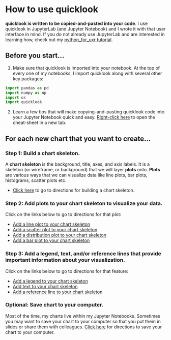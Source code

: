 # How to use quicklook
**quicklook is written to be copied-and-pasted into your code**. I use quicklook in JupyterLab (and Jupyter Notebook) and I wrote it with that user interface in mind. If you do not already use JupyterLab and are interested in learning how, check out my [python_for_uxr tutorial](https://github.com/alexdsbreslav/python_for_uxr).

## Before you start...
1. Make sure that quicklook is imported into your notebook. At the top of every one of my notebooks, I import quicklook along with several other key packages:
```python
import pandas as pd
import numpy as np
import os
import quicklook
```
2. Learn a few tips that will make copying-and-pasting quicklook code into your Jupyter Notebook quick and easy. [Right-click here](https://github.com/alexdsbreslav/quicklook/blob/master/how_to_use_quicklook/copy_and_paste_quicklook_code.md) to open the cheat-sheet in a new tab.

## For each new chart that you want to create...
### Step 1: Build a chart skeleton.
A **chart skeleton** is the background, title, axes, and axis labels. It is a skeleton (or wireframe, or background) that we will layer **plots** onto.
**Plots** are various ways that we can visualize data like line plots, bar plots, histograms, scatter plots etc.
- [Click here](https://github.com/alexdsbreslav/quicklook/blob/master/how_to_use_quicklook/build_chart_skeleton.md) to go to directions for building a chart skeleton.

### Step 2: Add plots to your chart skeleton to visualize your data.
Click on the links below to go to directions for that plot:
- [Add a line plot to your chart skeleton](https://github.com/alexdsbreslav/quicklook/blob/master/how_to_use_quicklook/add_line_plot.md)
- [Add a scatter plot to your chart skeleton](https://github.com/alexdsbreslav/quicklook/blob/master/how_to_use_quicklook/add_scatter_plot.md)
- [Add a distribution plot to your chart skeleton](https://github.com/alexdsbreslav/quicklook/blob/master/how_to_use_quicklook/add_distribution_plot.md)
- [Add a bar plot to your chart skeleton](https://github.com/alexdsbreslav/quicklook/blob/master/how_to_use_quicklook/add_bar_plot.md)

### Step 3: Add a legend, text, and/or reference lines that provide important information about your visualization.
Click on the links below to go to directions for that feature:
- [Add a legend to your chart skeleton](https://github.com/alexdsbreslav/quicklook/blob/master/how_to_use_quicklook/add_legend.md)
- [Add text to your chart skeleton](https://github.com/alexdsbreslav/quicklook/blob/master/how_to_use_quicklook/add_text.md)
- [Add a reference line to your chart skeleton](https://github.com/alexdsbreslav/quicklook/blob/master/how_to_use_quicklook/add_reference_line.md)

### Optional: Save chart to your computer.
Most of the time, my charts live within my Jupyter Notebooks. Sometimes you may want to save your chart to your computer so that you put them in slides or share them with colleagues. [Click here](https://github.com/alexdsbreslav/quicklook/blob/master/how_to_use_quicklook/save_chart_to_your_computer.md) for directions to save your chart to your computer.
